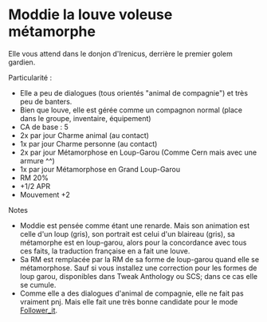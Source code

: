 # Moddie la louve voleuse métamorphe

Elle vous attend dans le donjon d'Irenicus, derrière le premier golem gardien.

Particularité :
- Elle a peu de dialogues (tous orientés "animal de compagnie") et très peu de banters.
- Bien que louve, elle est gérée comme un compagnon normal (place dans le groupe, inventaire, équipement)
- CA de base : 5
- 2x par jour Charme animal (au contact)
- 1x par jour Charme personne (au contact)
- 2x par jour Métamorphose en Loup-Garou (Comme Cern mais avec une armure ^^)
- 1x par jour Métamorphose en Grand Loup-Garou
- RM 20%
- +1/2 APR
- Mouvement +2

Notes 
- Moddie est pensée comme étant une renarde. Mais son animation est celle d'un loup (gris), son portrait est celui d'un blaireau (gris), sa métamorphe est en loup-garou, alors pour la concordance avec tous ces faits, la traduction française en a fait une louve.
- Sa RM est remplacée par la RM de sa forme de loup-garou quand elle se métamorphose. Sauf si vous installez une correction pour les formes de loup garou, disponibles dans Tweak Anthology ou SCS; dans ce cas elle se cumule.
- Comme elle a des dialogues d'animal de compagnie, elle ne fait pas vraiment pnj. Mais elle fait une très bonne candidate pour le mode <a href=https://github.com/Deratiseur/Follower_It>Follower_it</a>. 
